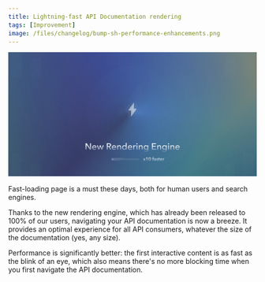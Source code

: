 ```yaml
---
title: Lightning-fast API Documentation rendering
tags: [Improvement]
image: /files/changelog/bump-sh-performance-enhancements.png
---
```


![improved-access-management.png](/files/changelog/bump-sh-performance-enhancements.png)

Fast-loading page is a must these days, both for human users and search engines.

Thanks to the new rendering engine, which has already been released to 100% of our users, navigating your API documentation is now a breeze. It provides an optimal experience for all API consumers, whatever the size of the documentation (yes, any size).

Performance is significantly better: the first interactive content is as fast as the blink of an eye, which also means there's no more blocking time when you first navigate the API documentation.
